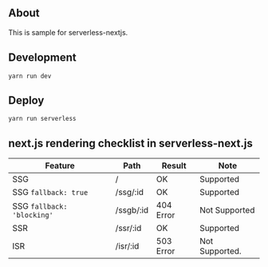 
## About

This is sample for serverless-nextjs.

## Development

```
yarn run dev
```

## Deploy

```
yarn run serverless
```

## next.js rendering checklist in serverless-next.js

| Feature                    | Path      | Result    | Note           |
|----------------------------|-----------|-----------|----------------|
| SSG                        | /         | OK        | Supported      |
| SSG `fallback: true`       | /ssg/:id  | OK        | Supported      |
| SSG `fallback: 'blocking'` | /ssgb/:id | 404 Error | Not Supported  |
| SSR                        | /ssr/:id  | OK        | Supported      |
| ISR                        | /isr/:id  | 503 Error | Not Supported. |
